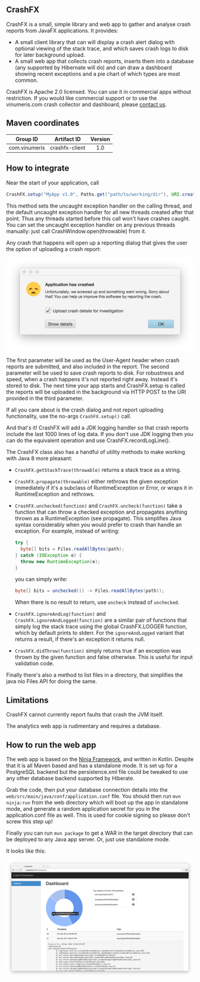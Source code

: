 CrashFX
-------

CrashFX is a small, simple library and web app to gather and analyse crash reports from JavaFX applications. It provides:

- A small client library that can will display a crash alert dialog with optional viewing of the stack trace, and which
  saves crash logs to disk for later background upload.
- A small web app that collects crash reports, inserts them into a database (any supported by Hibernate will do) and
  can draw a dashboard showing recent exceptions and a pie chart of which types are most common.

CrashFX is Apache 2.0 licensed. You can use it in commercial apps without restriction. If you would like commercial
support or to use the vinumeris.com crash collector and dashboard, please [contact us](mailto:contact@vinumeris.com).

Maven coordinates
-----------------

| Group ID            | Artifact ID    | Version |
| :-----------------: | :------------: | :-----: |
| com.vinumeris       | crashfx-client | 1.0     |

How to integrate
----------------

Near the start of your application, call

```java
CrashFX.setup("MyApp v1.0", Paths.get("path/to/working/dir"), URI.create("https://www.example.com/path/to/crashfx/upload");
```

This method sets the uncaught exception handler on the calling thread, and the default uncaught exception handler for
all new threads created after that point. Thus any threads started before this call won't have crashes caught. You can
set the uncaught exception handler on any previous threads manually: just call CrashWindow.open(throwable) from it.

Any crash that happens will open up a reporting dialog that gives the user the option of uploading a crash report:

![Crash dialog](screenshot-dialog.png)

The first parameter will be used as the User-Agent header when crash reports are submitted, and also included in the
report. The second parameter will be used to save crash reports to disk. For robustness and speed, when a crash happens
it's not reported right away. Instead it's stored to disk. The next time your app starts and CrashFX.setup is called
the reports will be uploaded in the background via HTTP POST to the URI provided in the third parameter.

If all you care about is the crash dialog and not report uploading functionality, use the no-args `CrashFX.setup()`
call.

And that's it! CrashFX will add a JDK logging handler so that crash reports include the last 1000 lines of log data.
If you don't use JDK logging then you can do the equivalent operation and use CrashFX.recordLogLine().

The CrashFX class also has a handful of utility methods to make working with Java 8 more pleasant:

* `CrashFX.getStackTrace(throwable)` returns a stack trace as a string.
* `CrashFX.propagate(throwable)` either rethrows the given exception immediately if it's a subclass of RuntimeException
  or Error, or wraps it in RuntimeException and rethrows.
* `CrashFX.unchecked(function)` and `CrashFX.uncheck(function)` take a function that can throw a checked exception and
  propagates anything thrown as a RuntimeException (see propagate). This simplifies Java syntax considerably when you
  would prefer to crash than handle an exception. For example, instead of writing:

  ```java
  try {
    byte[] bits = Files.readAllBytes(path);
  } catch (IOException e) {
    throw new RuntimeException(e);
  }
  ```

  you can simply write:

  ```java
  byte[] bits = unchecked(() -> Files.readAllBytes(path));
  ```

  When there is no result to return, use `uncheck` instead of `unchecked`.
* `CrashFX.ignoreAndLog(function)` and `CrashFX.ignoreAndLogged(function)` are a similar pair of functions that simply
  log the stack trace using the global CrashFX.LOGGER function, which by default prints to stderr. For the
  `ignoreAndLogged` variant that returns a result, if there's an exception it returns null.
* `CrashFX.didThrow(function)` simply returns true if an exception was thrown by the given function and false otherwise.
  This is useful for input validation code.

Finally there's also a method to list files in a directory, that simplifies the java nio Files API for doing the same.

Limitations
-----------

CrashFX cannot currently report faults that crash the JVM itself.

The analytics web app is rudimentary and requires a database.

How to run the web app
----------------------

The web app is based on the [Ninja Framework](http://www.ninjaframework.org), and written in Kotlin. Despite that it
is all Maven based and has a standalone mode. It is set up for a PostgreSQL backend but the persistence.xml file could
 be tweaked to use any other database backend supported by Hiberate.

Grab the code, then put your database connection details into the `web/src/main/java/conf/application.conf` file. You
 should then run `mvn ninja:run` from the web directory which will boot up the app in standalone mode, and generate
 a random application secret for you in the application.conf file as well. This is used for cookie signing so please
 don't screw this step up!

Finally you can run `mvn package` to get a WAR in the target directory that can be deployed to any Java app server.
Or, just use standalone mode.

It looks like this:

![Web screenshot](screenshot-web.jpg)
